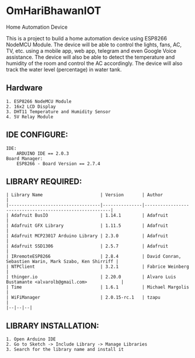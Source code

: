 # OmHariBhawanIOT
Home Automation Device

This is a project to build a home automation device using ESP8266 NodeMCU Module. The device will be able to control the lights, fans, AC, TV, etc. using a mobile app, web app, telegram and even Google Voice assistance. The device will also be able to detect the temperature and humidity of the room and control the AC accordingly. The device will also track the water level (percentage) in water tank.

## Hardware
    1. ESP8266 NodeMCU Module
    2. 16x2 LCD Display
    3. DHT11 Temperature and Humidity Sensor
    4. 5V Relay Module
    
## IDE CONFIGURE:
    IDE:
        ARDUINO IDE == 2.0.3
    Board Manager:
        ESP8266 - Board Version == 2.7.4

## LIBRARY REQUIRED:

    | Library Name                      | Version       | Author                                                  |
    |-----------------------------------|---------------|---------------------------------------------------------|
    | Adafruit BusIO                    | 1.14.1        | Adafruit                                                |
    | Adafruit GFX Library              | 1.11.5        | Adafruit                                                |
    | Adafruit MCP23017 Arduino Library | 2.3.0         | Adafruit                                                |
    | Adafruit SSD1306                  | 2.5.7         | Adafruit                                                |
    | IRremoteESP8266                   | 2.8.4         | David Conran, Sebastien Warin, Mark Szabo, Ken Shirriff |
    | NTPClient                         | 3.2.1         | Fabrice Weinberg                                        |
    | thinger.io                        | 2.20.0        | Alvaro Luis Bustamante <alvarolb@gmail.com>             |
    | Time                              | 1.6.1         | Michael Margolis                                        |
    | WiFiManager                       | 2.0.15-rc.1   | tzapu                                                   |
    |--|--|--|

## LIBRARY INSTALLATION:
    1. Open Arduino IDE
    2. Go to Sketch -> Include Library -> Manage Libraries
    3. Search for the library name and install it


	
	

